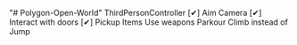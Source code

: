 "# Polygon-Open-World" 
ThirdPersonController [✔]
Aim Camera [✔]
Interact with doors [✔]
Pickup Items
Use weapons
Parkour Climb instead of Jump
